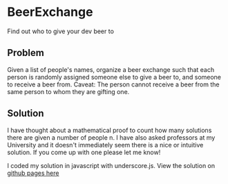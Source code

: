 # BeerExchange
Find out who to give your dev beer to

## Problem
Given a list of people's names, organize a beer exchange such that each person is randomly assigned someone else to give a beer to, and someone to receive a beer from.
Caveat: The person cannot receive a beer from the same person to whom they are gifting one.

## Solution
I have thought about a mathematical proof to count how many solutions there are given a number of people n.
I have also asked professors at my University and it doesn't immediately seem there is a nice or intuitive solution.
If you come up with one please let me know!

I coded my solution in javascript with underscore.js. View the solution on [github pages here](http://frozenfire92.github.io/BeerExchange)
